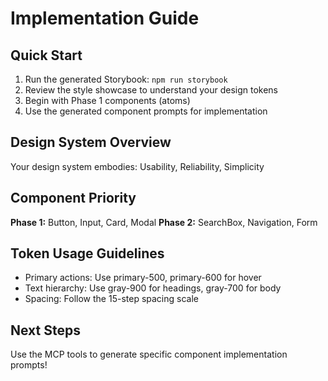 # Implementation Guide

## Quick Start
1. Run the generated Storybook: `npm run storybook`
2. Review the style showcase to understand your design tokens
3. Begin with Phase 1 components (atoms)
4. Use the generated component prompts for implementation

## Design System Overview
Your design system embodies: Usability, Reliability, Simplicity

## Component Priority
**Phase 1:** Button, Input, Card, Modal
**Phase 2:** SearchBox, Navigation, Form

## Token Usage Guidelines
- Primary actions: Use primary-500, primary-600 for hover
- Text hierarchy: Use gray-900 for headings, gray-700 for body
- Spacing: Follow the 15-step spacing scale

## Next Steps
Use the MCP tools to generate specific component implementation prompts!